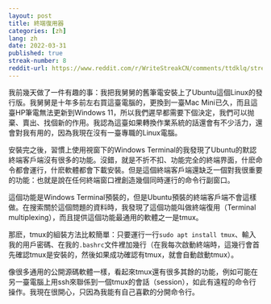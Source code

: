 ```yaml
---
layout: post
title: 終端復用器 
categories: [zh]
lang: zh
date: 2022-03-31
published: true
streak-number: 8
reddit-url: https://www.reddit.com/r/WriteStreakCN/comments/ttdklq/streak_8_終端復用器/
---
```

我前幾天做了一件有趣的事：我把我舅舅的舊筆電安裝上了Ubuntu這個Linux的發行版。我舅舅是十年多前左右買這臺電腦的，更換到一臺Mac Mini已久，而且這臺HP筆電無法更新到Windows 11，所以我們遲早都需要下個決定，我們可以抛棄、賣出、找個新的作用。我認為這臺如果轉換作業系統的話還會有不少活力，還會對我有用的，因為我現在沒有一臺專職的Linux電腦。

安裝完之後，習慣上使用視窗下的Windows Terminal的我發現了Ubuntu的默認終端客戶端沒有很多的功能。沒錯，就是不折不扣、功能完全的終端界面，什麽命令都會運行，什麽軟體都會下載安裝。但是這個終端客戶端還缺乏一個對我很重要的功能：也就是說在任何終端窗口裡創造幾個同時運行的命令行副窗口。

這個功能是Windows Terminal預裝的，但是Ubuntu預裝的終端客戶端不會這樣做。在搜索關於這個問題的資料時，我發現了這個功能叫做終端復用（Terminal multiplexing），而且提供這個功能最通用的軟體之一是tmux。

那麽，tmux的組裝方法比較簡單：只要運行一行`sudo apt install tmux`、輸入我的用戶密碼、在我的`.bashrc`文件裡加幾行（在我每次啟動終端時，這幾行會首先確認tmux是安裝的，然後如果成功確認有tmux，就會自動啟動tmux）。

像很多通用的公開源碼軟體一樣，看起來tmux還有很多其餘的功能，例如可能在另一臺電腦上用ssh來聯係到一個tmux的會話（session），如此有遠程的命令行操作。我現在很開心，只因為我能有自己喜歡的分開命令行。
